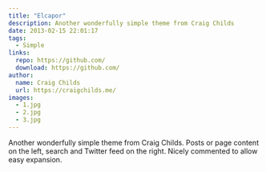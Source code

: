 ```yaml
---
title: "Elcapor"
description: Another wonderfully simple theme from Craig Childs
date: 2013-02-15 22:01:17
tags:
  - Simple
links:
  repo: https://github.com/
  download: https://github.com/
author:
  name: Craig Childs
  url: https://craigchilds.me/
images:
  - 1.jpg
  - 2.jpg
  - 3.jpg
---
```


Another wonderfully simple theme from Craig Childs. Posts or page content on the left, search and Twitter feed on the right. Nicely commented to allow easy expansion.
